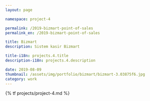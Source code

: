 ```yaml
---
layout: page

namespace: project-4

permalink: /2019-bizmart-point-of-sales
permalink_en: /2019-bizmart-point-of-sales

title: Bizmart
description: Sistem kasir Bizmart

title-i18n: projects.4.title
description-i18n: projects.4.description

date: 2019-08-09
thumbnail: /assets/img/portfolio/bizmart/bizmart-3.03875f6.jpg
category: work
---
```


{% tf projects/project-4.md %}
